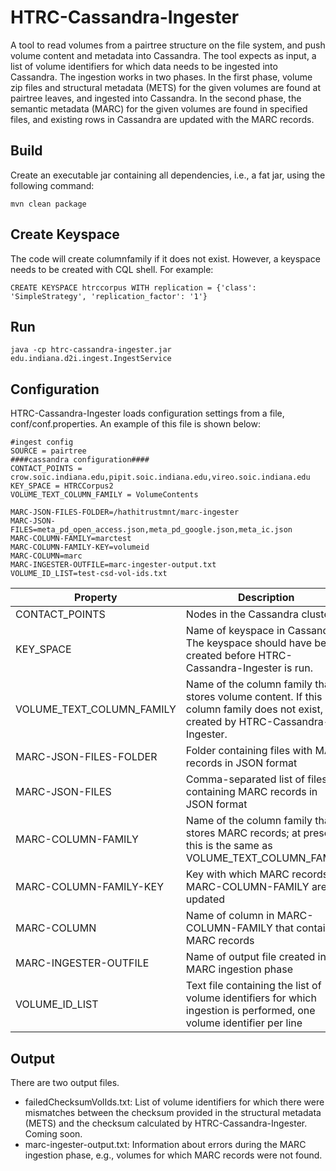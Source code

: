 # HTRC-Cassandra-Ingester

A tool to read volumes from a pairtree structure on the file system, and push
volume content and metadata into Cassandra. The tool expects as input, a list
of volume identifiers for which data needs to be ingested into Cassandra. The
ingestion works in two phases. In the first phase, volume zip files and
structural metadata (METS) for the given volumes are found at pairtree
leaves, and ingested into Cassandra. In the second phase, the semantic
metadata (MARC) for the given volumes are found in specified files, and
existing rows in Cassandra are updated with the MARC records.

## Build

Create an executable jar containing all dependencies, i.e., a fat jar, using
the following command:
```
mvn clean package
```

## Create Keyspace

The code will create columnfamily if it does not exist. However, a keyspace needs to be created with CQL shell. For example:
```
CREATE KEYSPACE htrccorpus WITH replication = {'class': 'SimpleStrategy', 'replication_factor': '1'}
```

## Run
```
java -cp htrc-cassandra-ingester.jar edu.indiana.d2i.ingest.IngestService
```

## Configuration

HTRC-Cassandra-Ingester loads configuration settings from a file,
conf/conf.properties. An example of this file is shown below:

```
#ingest config
SOURCE = pairtree
####cassandra configuration####
CONTACT_POINTS = crow.soic.indiana.edu,pipit.soic.indiana.edu,vireo.soic.indiana.edu
KEY_SPACE = HTRCCorpus2
VOLUME_TEXT_COLUMN_FAMILY = VolumeContents

MARC-JSON-FILES-FOLDER=/hathitrustmnt/marc-ingester
MARC-JSON-FILES=meta_pd_open_access.json,meta_pd_google.json,meta_ic.json
MARC-COLUMN-FAMILY=marctest
MARC-COLUMN-FAMILY-KEY=volumeid
MARC-COLUMN=marc
MARC-INGESTER-OUTFILE=marc-ingester-output.txt
VOLUME_ID_LIST=test-csd-vol-ids.txt
```

| Property | Description |
| --- | --- |
| CONTACT_POINTS | Nodes in the Cassandra cluster |
| KEY_SPACE | Name of keyspace in Cassandra. The keyspace should have been created before HTRC-Cassandra-Ingester is run. |
| VOLUME_TEXT_COLUMN_FAMILY | Name of the column family that stores volume content. If this column family does not exist, it is created by HTRC-Cassandra-Ingester. |
| MARC-JSON-FILES-FOLDER | Folder containing files with MARC records in JSON format |
| MARC-JSON-FILES | Comma-separated list of files containing MARC records in JSON format |
| MARC-COLUMN-FAMILY | Name of the column family that stores MARC records; at present, this is the same as VOLUME_TEXT_COLUMN_FAMILY |
| MARC-COLUMN-FAMILY-KEY | Key with which MARC records in MARC-COLUMN-FAMILY are updated |
| MARC-COLUMN | Name of column in MARC-COLUMN-FAMILY that contains MARC records |
| MARC-INGESTER-OUTFILE | Name of output file created in the MARC ingestion phase |
| VOLUME_ID_LIST | Text file containing the list of volume identifiers for which ingestion is performed, one volume identifier per line |

## Output

There are two output files.

- failedChecksumVolIds.txt: List of volume identifiers for which there were mismatches between the checksum provided in the structural metadata (METS) and the checksum calculated by HTRC-Cassandra-Ingester. Coming soon.
- marc-ingester-output.txt: Information about errors during the MARC ingestion phase, e.g., volumes for which MARC records were not found.

